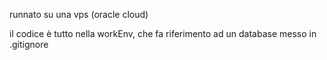 runnato su una vps (oracle cloud)

il codice è tutto nella workEnv, che 
fa riferimento ad un database messo in .gitignore

